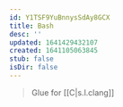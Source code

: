 ```yaml
---
id: Y1TSF9YuBnnysSdAy8GCX
title: Bash
desc: ''
updated: 1641429432107
created: 1641105063845
stub: false
isDir: false
---
```


> Glue for [[C|s.l.clang]]
